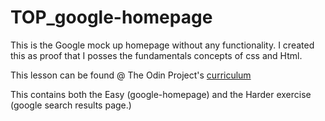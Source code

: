 # TOP_google-homepage



This is the Google mock up homepage without any functionality. I created this as
proof that I posses the fundamentals concepts of css and Html.

This lesson can be found @ The Odin Project's [curriculum](http://www.theodinproject.com/courses/web-development-101/lessons/html-css)

This contains both the Easy (google-homepage) and the Harder exercise (google
  search results page.)
